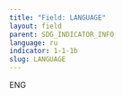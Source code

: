 ```yaml
---
title: "Field: LANGUAGE"
layout: field
parent: SDG_INDICATOR_INFO
language: ru
indicator: 1-1-1b
slug: LANGUAGE
---
```

ENG